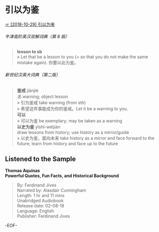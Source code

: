 # 引以为鉴    
[☞ [2018-10-29] 引以为鉴 ](https://mp.weixin.qq.com/s/Q74k3nOg20pNLo43_gBTKw)    
  
###### 牛津高阶英汉双解词典（第 8 版）    
>**lesson to sb**    
» Let that be a lesson to you (= so that you do not make the same mistake again). 你要以此为鉴。    
    
###### 新世纪汉英大词典（第二版）    
>**鉴戒** jiànjiè    
*名* warning; object lesson    
» 引为鉴戒 take warning (from sth)    
» 希望这件事能成为你的鉴戒。Let it be a warning to you.    
**可以**    
» 可以为鉴 be exemplary; may be taken as a warning    
**以史为鉴** yǐshǐ-wéijiàn    
draw lessons from history; use history as a mirror/guide    
» 以史为鉴，面向未来 take history as a mirror and face forward to the future; learn from history and face up to the future    
    
## Listened to the Sample    
**Thomas Aquinas    
Powerful Quotes, Fun Facts, and Historical Background**    
>By: Ferdinand Jives    
Narrated by: Alasdair Cunningham    
Length: 1 hr and 11 mins    
Unabridged Audiobook    
Release date: 02-08-18    
Language: English    
Publisher: Ferdinand Jives    
    
-EOF-    
